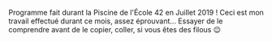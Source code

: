 Programme fait durant la Piscine de l'École 42 en Juillet 2019 ! 
Ceci est mon travail effectué durant ce mois, assez éprouvant... 
Essayer de le comprendre avant de le copier, coller, si vous êtes des filous 😉
